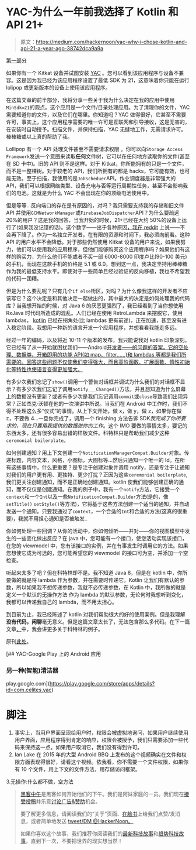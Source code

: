 # YAC-为什么一年前我选择了 Kotlin 和 API 21+

> 原文：<https://medium.com/hackernoon/yac-why-i-chose-kotlin-and-api-21-a-year-ago-38742dca9a9a>

[第一部分](/@prashhtrivedi/yac-why-the-app-50b2daeb5400)

如果你有一个 Kitkat 设备并试图安装 [YAC](https://play.google.com/store/apps/details?id=com.celites.yac) 。您可以看到该应用程序与设备不兼容。这是因为我已经为该应用程序设置了最低 SDK 为 21，这意味着你只能在运行 lolipop 或更新版本的设备上使用该应用程序。

在这篇文章的前半部分，我将分享一些关于我为什么决定在我的应用中使用`MinSdk=21`的观点。这个应用是一个文件/目录处理应用。为了清理你的文件，YAC 需要知道你的文件，以及它们在哪里。你知道吗？YAC 做得很好，它甚至不需要许可，事实上，这个应用程序需要的唯一许可是互联网和引导接收，这是无害的，在安装时自动授予。扫描文件，并保持扫描，YAC 无缝地工作，无需请求许可。棒棒糖或以上真的帮助了我。

Lollipop 有一个 API 处理文件甚至不需要请求权限 [](#b151) [](#831b)。你可以向`Storage Access Framework`发送一个意图来读取**任何**文件树，它可以在任何地方读取你的文件(甚至在 SD 卡中)。旧的 API 则不是这样。对于 Kitkat，你所能拥有的只是一个文件，而不是一整棵树。对于较老的 API，我们所拥有的都是 hacks，它可能有效，也可能无效。至于扫描，我使用的是`JobScheduer`API。作业调度器是非常强大的 API，我们可以根据网络类型、设备充电与否等运行周期性任务，甚至不会影响我们的电池。这就是为什么 YAC 不会出现在你的顶级电池使用中。

但是等等…反向端口的存在是有原因的，对吗？我只需要支持我的存储和旧文件 API 并使用`GCMNetworkManager`或`FirebaseJobDispatcher`API？为什么要疏远 20%的用户？这是我的回答，当我开始的时候，21+已经在大约 50%的设备上运行了(如果我没记错的话)。这个数字——出于各种原因[，我在 reddit](https://www.reddit.com/r/androiddev/comments/3fv0at/beginner_dev_here_start_with_backwards/cts750w/) 上说——不会再下降了。作为一名独立开发者，在有限的资源和时间下，我必须向前看。这种 API 的用户水平不会降低。对于那些仍然使用 Kitkat 设备的用户来说，如果我努力，他们可以使用我的应用程序，但他们能够购买这个应用程序吗？如果他们有这样的购买力，为什么他们不能或者不买一部 6000-8000 印度卢比(90-100 美元)的手机，而现在这款手机的价格是 5.1 或 6.0。想到这一点，我决定坚持用棒棒糖作为我的最低支持水平。即使对于一些简单且经过验证的反向移植，我也不希望我的代码一团糟。

但是为什么要乱呢？只有几个`if else`街区，对吗？为什么像我这样的开发者不应该写它？这个决定是和其他决定一起做出的，其中最大的决定是如何处理我的代码库？当我想开始的时候，对 Java 6 的厌恶更强烈了，我已经看到了当你想使用 RxJava 时代码所造成的混乱。人们已经在使用 RetroLambda 来摆脱它，使用 lambdas， [kotlin](https://hackernoon.com/tagged/kotlin) 已经在拐角处(比 lambdas 更有前途)，正在加速，甚至没有进入稳定阶段。我想用一种新的语言开发一个应用程序，并想看看我能走多远。

经过一年的编码，以及将近 10-11 个版本的发布，我只能说我对 kotlin 印象深刻。它已经有了从一开始就困扰我们——Android[开发者——的问题的答案。它的空处理、数据类、开箱即用的功能 API(如 map、filter……)和 lambdas 等都是我们所需要的。回答这些问题不仅使我们变得强大，而且高阶函数、扩展函数、惰性初始化等特性也使语言变得更加强大。](https://hackernoon.com/tagged/android)

有多少次我们忘记了`show()`调用一个警告对话框并调试为什么我们的对话框不显示？有多少次我们忘记了调用`notify___Changed()`方法，并且想知道为什么屏幕上的数据没有更新？或者有多少次是我们忘记调用`commit`或`close`导致我们出现异常？正如杰克·沃顿在他的一次演讲中所说。当我们在 Android 中工作时，我们不得不处理这么多“仪式”的事情。从上下文开始，做 x，做 y，做 z，如果你在做 z，不要做 4…一旦你完成了，调用一个 finishing 方法告诉 SDK*我完成了你所要求的，现在只要用我提供的数据做你的工作*。这个 IMO 要做的事情太多，要记的东西太多，还有很多容易出错的样板文件。科特林只是帮助我们减少这种`ceremonial boilerplate`。

如何创建通知？用上下文创建一个`NotificationManagerCompat.Builder`对象。传递标题，内容文本，风格，小图标，大图标等…然后只通知一个唯一的 Id。在所有这些事情中，什么更重要？是专注于创建对象并调用 notify，还是专注于让通知对我们的用户更有用、更独特、更少打扰？正因为这些`ceremonial boilerplate`,我们更关注创建通知，而不是正确地创建通知。kotlin 使我们能够创建正确的通知，而不仅仅是创建通知。在我的例子中，我有一个`notify`方法，它接受一个`context`和一个`Int`以及一些`NotificationCompat.Builder`方法(是的，像`setTitle()` `setStyle()`等方法)，它将基于这些方法创建一个适当的通知，并自动发送一个通知。只要我通过了`context`，一个合适的`Int`和合适的方法(这真的很重要)，我就不用担心通知是否被触发..

你如何处理一些回调？从你的活动中，你如何倾听——并对——你的视图模型中发生的一些变化做出反应？在 java 中，您可能有一个接口，使您活动实现该接口，在您的 viewmodel 中，您有该接口的实例，并在有事发生时调用它的方法。如果您想使它成为可选的，您可能希望您的 viewmodel 的接口可为空，并添加一个空检查。

听起来太多了吧？但在科特林却不是。我不知道 Java 8，但是在 kotlin 中，你所要做的就是将 lambda 作为参数，并在需要时传递它。Kotlin 让我们有默认的参数，所以如果我不想传递参数，我就不必传递参数，在 Kotlin 中，我所做的就是定义一个默认的无操作方法 [](#033d) 作为 lambda 的默认参数，无论何时我想听到变化，我都可以传递我自己的 lambda，而不用太担心。

到目前为止，我已经陈述了 kotlin 对我们帮助很大的好的使用案例。但是我理解**没有代码，闲聊**毫无意义。但是这篇文章太长了，无法包含那么多代码。在下一篇文章[，](/@prashhtrivedi/kotlin-and-ceremonial-boilerplate-some-real-examples-from-my-app-4199b5c58869)中，我会讲更多关于科特林的例子。

原刊[此处](http://www.prashamhtrivedi.in/yac_why_kotlin)。

[](https://play.google.com/store/apps/details?id=com.celites.yac) [## YAC-Google Play 上的 Android 应用

### 另一种(智能)清洁器

play.google.com](https://play.google.com/store/apps/details?id=com.celites.yac) 

# 脚注

1.  事实上，当用户界面呈现给用户时，权限会被虚拟地询问，如果用户继续使用用户界面，应用程序得到肯定的响应，权限会被授予，我们只需要添加一些代码来保持这一点。如果用户取消它，我们没有得到许可。
2.  Ian Lake 在 2015 年的大型 Android BBQ 上发布的这个视频确实在文件和权限方面表现得很好，请看这个视频。依我看，你不需要一个文件权限，如果你有 10 个文件，用上下文的文件方法，用存储访问框架。

3.无操作:什么都不做，空方法

> [黑客中午](http://bit.ly/Hackernoon)是黑客如何开始他们的下午。我们是阿妹家庭的一员。我们现在[接受投稿](http://bit.ly/hackernoonsubmission)并乐意[讨论广告&赞助](mailto:partners@amipublications.com)机会。
> 
> 要了解更多信息，请阅读我们的“关于”页面、[在脸书](http://bit.ly/HackernoonFB)上给我们点赞/发消息，或者简单地发送 [tweet/DM @HackerNoon。](https://goo.gl/k7XYbx)
> 
> 如果你喜欢这个故事，我们推荐你阅读我们的[最新科技故事](http://bit.ly/hackernoonlatestt)和[趋势科技故事](https://hackernoon.com/trending)。直到下一次，不要把世界的现实想当然！